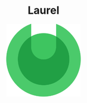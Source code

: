 <h1 align="center">Laurel</h1>

<p align="center">
  <img width="200px" src="./images/logo.svg">
</p>
